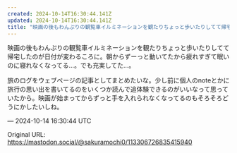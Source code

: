 ```yaml
---
created: 2024-10-14T16:30:44.141Z
updated: 2024-10-14T16:30:44.141Z
title: "映画の後もわんぷりの観覧車イルミネーションを観たりちょっと歩いたりしてて帰宅した[...]"
---
```


<p>映画の後もわんぷりの観覧車イルミネーションを観たりちょっと歩いたりしてて帰宅したのが日付が変わるころに。朝からずーっと動いてたから疲れすぎて眠いのに寝れなくなってる…。でも充実してた…。</p><p>旅のログをウェブページの記事としてまとめたいな。少し前に個人のnoteとかに旅行の思い出を書いてるのをいくつか読んで追体験できるのがいいなって思っていたから。映画が始まってからずっと手を入れられなくなってるのもそろそろどうにかしたいしね。</p>

&mdash; 2024-10-14 16:30:44 UTC

Original URL: https://mastodon.social/@sakuramochi0/113306726835415940
